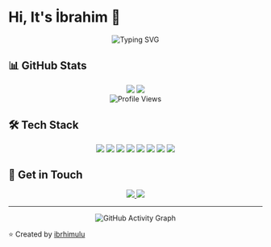 # Hi, It's İbrahim 👋

<div align="center">
  <img src="https://readme-typing-svg.herokuapp.com?font=Fira+Code&pause=1000&color=00F72A&center=true&vCenter=true&width=435&lines=Software+Developer;Always+Learning+New+Things" alt="Typing SVG" />
</div>

## 📊 GitHub Stats
<div align="center">
  <img src="https://github-readme-stats.vercel.app/api?username=ibrhimulu&show_icons=true&theme=radical" />
  <img src="https://github-readme-streak-stats.herokuapp.com/?user=ibrhimulu&theme=radical" />
</div>

<div align="center">
  <img src="https://komarev.com/ghpvc/?username=ibrhimulu&color=blue" alt="Profile Views" />
</div>

## 🛠️ Tech Stack
<div align="center">
  <img src="https://img.shields.io/badge/HTML5-E34F26?style=for-the-badge&logo=html5&logoColor=white" />
  <img src="https://img.shields.io/badge/CSS3-1572B6?style=for-the-badge&logo=css3&logoColor=white" />
  <img src="https://img.shields.io/badge/JavaScript-F7DF1E?style=for-the-badge&logo=javascript&logoColor=black" />
  <img src="https://img.shields.io/badge/ASP.NET-512BD4?style=for-the-badge&logo=dotnet&logoColor=white" />
  <img src="https://img.shields.io/badge/Python-3776AB?style=for-the-badge&logo=python&logoColor=white" />
  <img src="https://img.shields.io/badge/Microsoft%20SQL%20Server-CC2927?style=for-the-badge&logo=microsoft%20sql%20server&logoColor=white" />
  <img src="https://img.shields.io/badge/Git-F05032?style=for-the-badge&logo=git&logoColor=white" />
  <img src="https://img.shields.io/badge/Visual%20Studio%20Code-007ACC?style=for-the-badge&logo=visual%20studio%20code&logoColor=white" />
</div>

## 📱 Get in Touch
<div align="center">
  <a href="https://www.linkedin.com/in/ibrahimulu/">
    <img src="https://img.shields.io/badge/LinkedIn-0077B5?style=for-the-badge&logo=linkedin&logoColor=white" />
  </a>
  <a href="mailto:ibrahimhalil9520@gmail.com">
    <img src="https://img.shields.io/badge/Gmail-D14836?style=for-the-badge&logo=gmail&logoColor=white" />
  </a>
</div>

---

<div align="center">
  <img src="https://github-readme-activity-graph.vercel.app/graph?username=ibrhimulu&theme=react-dark&hide_border=true&area=true" alt="GitHub Activity Graph" />
</div>

⭐️ Created by [ibrhimulu](https://github.com/ibrhimulu) 
